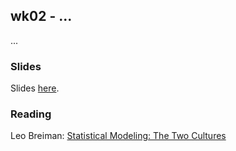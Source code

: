 
## wk02 - ...

...


### Slides

Slides [here]().


### Reading

Leo Breiman: [Statistical Modeling: The Two Cultures](https://projecteuclid.org/download/pdf_1/euclid.ss/1009213726)

